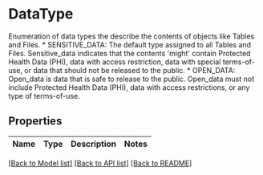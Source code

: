 # DataType

Enumeration of data types the describe the contents of objects like Tables and Files.  * SENSITIVE_DATA: The default type assigned to all Tables and Files. Sensitive_data indicates that the contents 'might' contain Protected Health Data (PHI), data with access restriction, data with special terms-of-use, or data that should not be released to the public.  * OPEN_DATA: Open_data is data that is safe to release to the public. Open_data must not include Protected Health Data (PHI), data with access restrictions, or any type of terms-of-use. 
## Properties
Name | Type | Description | Notes
------------ | ------------- | ------------- | -------------

[[Back to Model list]](../README.md#documentation-for-models) [[Back to API list]](../README.md#documentation-for-api-endpoints) [[Back to README]](../README.md)


